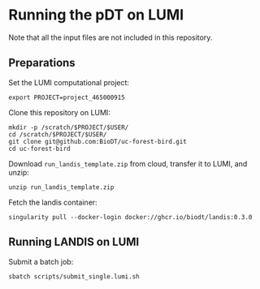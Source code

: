 # Running the pDT on LUMI

Note that all the input files are not included in this repository.

## Preparations

Set the LUMI computational project:

    export PROJECT=project_465000915

Clone this repository on LUMI:

    mkdir -p /scratch/$PROJECT/$USER/
    cd /scratch/$PROJECT/$USER/
    git clone git@github.com:BioDT/uc-forest-bird.git
    cd uc-forest-bird

Download `run_landis_template.zip` from cloud, transfer it to LUMI, and unzip:

    unzip run_landis_template.zip

Fetch the landis container:

    singularity pull --docker-login docker://ghcr.io/biodt/landis:0.3.0

## Running LANDIS on LUMI

Submit a batch job:

    sbatch scripts/submit_single.lumi.sh

